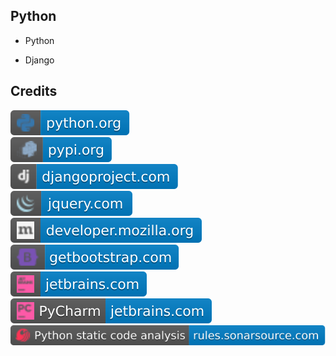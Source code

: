 Python
------

- Python

- Django

Credits
-------
[![image](
Credits/python.org.svg?raw=true)](https://python.org/)  
[![image](
Credits/pypi.org.svg?raw=true)](https://pypi.org/)  
[![image](
Credits/djangoproject.com.svg?raw=true)](https://djangoproject.com/)  
[![image](
Credits/jquery.com.svg?raw=true)](https://jquery.com/)  
[![image](
Credits/developer.mozilla.org.svg?raw=true)](https://developer.mozilla.org/)    
[![image](
Credits/getbootstrap.com.svg?raw=true)](https://getbootstrap.com/)  
[![image](
Credits/jetbrains.com.svg?raw=true)](https://jetbrains.com/)  
[![image](
Credits/PyCharm-jetbrains.com.svg?raw=true)](https://PyCharm-jetbrains.com/)  
[![image](
Credits/Python-static-code-analysis-rules.sonarsource.com.svg?raw=true)](https://rules.sonarsource.com/python/)  
